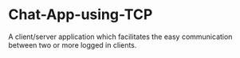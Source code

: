 # Chat-App-using-TCP
A client/server application which facilitates the easy communication between two or more logged in clients.

